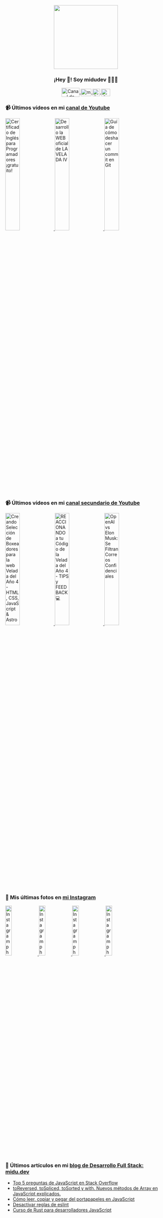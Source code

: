 <p align="center" width="300">
   <img align="center" width="200" src="https://user-images.githubusercontent.com/1561955/106762302-fda9de00-6635-11eb-99be-3ef744e60c0e.png" />
   <h3 align="center">¡Hey 👋! Soy midudev 👨🏻‍💻</h3>
</p>

<p align="center">
   <a href="https://twitch.tv/midudev" target="blank">
    <img align="center" src="https://upload.wikimedia.org/wikipedia/commons/c/ce/Twitch_logo_2019.svg" alt="Canal de Twitch de midudev" height="28px" width="56px" />
  </a>
  <span style="width: 8px;"> </span>
   <a href="https://youtube.com/midudev" target="blank">
    <img align="center" src="https://upload.wikimedia.org/wikipedia/commons/0/09/YouTube_full-color_icon_%282017%29.svg" alt="midudev" height="23px" width="33px" />
  </a>
  <span style="width: 8px;"> </span>
  <a href="https://instagram.com/midu.dev" target="blank">
    <img align="center" src="https://upload.wikimedia.org/wikipedia/commons/e/e7/Instagram_logo_2016.svg" alt="Canal de Instagram de midu.dev" height="23px" width="23px" />
  </a>
  <span style="width: 8px;"> </span>
  <a href="https://twitter.com/midudev" target="blank">
    <img align="center" src="https://upload.wikimedia.org/wikipedia/commons/thumb/6/6f/Logo_of_Twitter.svg/2491px-Logo_of_Twitter.svg.png" alt="Canal de Twitter de midudev" height="23px" width="28px" />
  </a>
</p>

### 📹 Últimos vídeos en mi [canal de Youtube](https://youtube.com/midudev?sub_confirmation=1)

<a href='https://youtu.be/LL8t2mqgJHs' target='_blank'>
  <img width='30%' src='https://img.youtube.com/vi/LL8t2mqgJHs/mqdefault.jpg' alt='Certificado de Inglés para Programadores ¡gratuito!' />
</a>
<a href='https://youtu.be/MY6A_w_FECw' target='_blank'>
  <img width='30%' src='https://img.youtube.com/vi/MY6A_w_FECw/mqdefault.jpg' alt='Desarrollo la WEB oficial de LA VELADA IV' />
</a>
<a href='https://youtu.be/Ocz-_cvKijk' target='_blank'>
  <img width='30%' src='https://img.youtube.com/vi/Ocz-_cvKijk/mqdefault.jpg' alt='Guía de cómo deshacer un commit en Git' />
</a>

### 📹 Últimos vídeos en mi [canal secundario de Youtube](https://youtube.com/midulive?sub_confirmation=1)

<a href='https://youtu.be/y_vO_m7-XNg' target='_blank'>
  <img width='30%' src='https://img.youtube.com/vi/y_vO_m7-XNg/mqdefault.jpg' alt='Creando Selección de Boxeadores para la web Velada del Año 4 - HTML, CSS, JavaScript & Astro' />
</a>
<a href='https://youtu.be/Y0HdDZRO6Fc' target='_blank'>
  <img width='30%' src='https://img.youtube.com/vi/Y0HdDZRO6Fc/mqdefault.jpg' alt='REACCIONANDO a tu Código de la Velada del Año 4 - TIPS y FEEDBACK 💻' />
</a>
<a href='https://youtu.be/8laMnB4ulDg' target='_blank'>
  <img width='30%' src='https://img.youtube.com/vi/8laMnB4ulDg/mqdefault.jpg' alt='OpenAI vs Elon Musk: Se Filtran Correos Confidenciales' />
</a>

### 📸 Mis últimas fotos en [mi Instagram](https://instagram.com/midu.dev)

<a href='https://instagram.com/p/C0CN7G_tqtL' target='_blank'>
  <img width='20%' src='https://instagram.flba2-1.fna.fbcdn.net/v/t51.29350-15/404570989_310584011839619_4181433579164759611_n.jpg?stp=dst-jpg_e15_fr_p1080x1080&_nc_ht=instagram.flba2-1.fna.fbcdn.net&_nc_cat=111&_nc_ohc=AGi5LO-LiicAX_feCSy&edm=APU89FABAAAA&ccb=7-5&oh=00_AfAUf3mNZpKTLsj-zfgO0dvY9wBoq4t_r9K49Y-onTGRAw&oe=65EFCDDD&_nc_sid=bc0c2c' alt='Instagram photo' />
</a>
<a href='https://instagram.com/p/C4N-fKZp8tj' target='_blank'>
  <img width='20%' src='https://instagram.flba2-1.fna.fbcdn.net/v/t51.29350-15/431274002_3704795266513385_4025328631507335648_n.jpg?stp=dst-jpg_e15_fr_p1080x1080&_nc_ht=instagram.flba2-1.fna.fbcdn.net&_nc_cat=105&_nc_ohc=wwCVssKEkp4AX_WsW-H&edm=APU89FABAAAA&ccb=7-5&oh=00_AfD0U1GahGmQWsM82-xLIrBfsLtnBhOwephljUIYDqBX7g&oe=65EFB82D&_nc_sid=bc0c2c' alt='Instagram photo' />
</a>
<a href='https://instagram.com/p/C4LX8-qNP-_' target='_blank'>
  <img width='20%' src='https://instagram.flba2-1.fna.fbcdn.net/v/t51.29350-15/431721618_1394584368087592_4186420367039399118_n.jpg?stp=dst-jpg_e15&_nc_ht=instagram.flba2-1.fna.fbcdn.net&_nc_cat=104&_nc_ohc=yhDsGEpdlDIAX97beFH&edm=APU89FABAAAA&ccb=7-5&oh=00_AfBRbOaFgB5hlrmky_ATqXKr8ApqtRlombGytTFqvAlcTA&oe=65EF3A10&_nc_sid=bc0c2c' alt='Instagram photo' />
</a>
<a href='https://instagram.com/p/C4Jj3dot5lq' target='_blank'>
  <img width='20%' src='https://instagram.flba2-1.fna.fbcdn.net/v/t51.29350-15/431374805_7916239138404149_3989078264272978514_n.jpg?stp=dst-jpg_e15_fr_p1080x1080&_nc_ht=instagram.flba2-1.fna.fbcdn.net&_nc_cat=105&_nc_ohc=ToL82Cr_j5AAX_6ka3t&edm=APU89FABAAAA&ccb=7-5&oh=00_AfDMoGtrFZo6INN9AZJCNHxWKJSlHqoU0G6EOTRyScCd5g&oe=65EF45B1&_nc_sid=bc0c2c' alt='Instagram photo' />
</a>

### 📝 Últimos artículos en mi [blog de Desarrollo Full Stack: midu.dev](https://midu.dev)
- [Top 5 preguntas de JavaScript en Stack Overflow](https://midu.dev/top-5-preguntas-javascript-stack-overflow/)
- [toReversed, toSpliced, toSorted y with. Nuevos métodos de Array en JavaScript explicados.](https://midu.dev/to-reversed-to-spliced-to-sorted-with/)
- [Cómo leer, copiar y pegar del portapapeles en JavaScript](https://midu.dev/leer-copiar-pegar-portapapeles-javascript/)
- [Desactivar reglas de eslint](https://midu.dev/desactivar-reglas-eslint/)
- [Curso de Rust para desarrolladores JavaScript](https://midu.dev/rust-para-desarrolladores-javascript/)